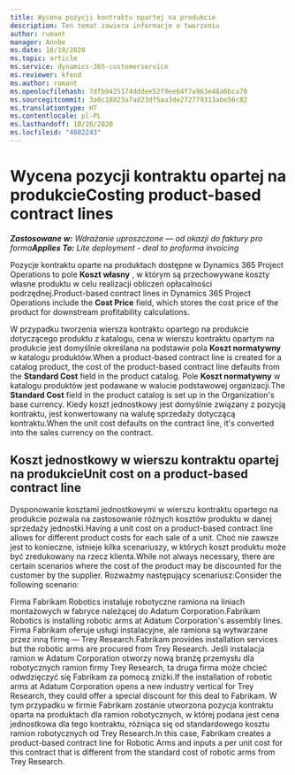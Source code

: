 ```yaml
---
title: Wycena pozycji kontraktu opartej na produkcie
description: Ten temat zawiera informacje o tworzeniu
author: rumant
manager: Annbe
ms.date: 10/19/2020
ms.topic: article
ms.service: dynamics-365-customerservice
ms.reviewer: kfend
ms.author: rumant
ms.openlocfilehash: 7dfb9425174dddee52f9ee64f7a963e48a6bca70
ms.sourcegitcommit: 3a0c18823a7ad23df5aa3de272779313abe56c82
ms.translationtype: HT
ms.contentlocale: pl-PL
ms.lasthandoff: 10/20/2020
ms.locfileid: "4082243"
---
```

# <a name="costing-product-based-contract-lines"></a><span data-ttu-id="e113b-103">Wycena pozycji kontraktu opartej na produkcie</span><span class="sxs-lookup"><span data-stu-id="e113b-103">Costing product-based contract lines</span></span>

<span data-ttu-id="e113b-104">_**Zastosowane w:** Wdrażanie uproszczone — od okazji do faktury pro forma_</span><span class="sxs-lookup"><span data-stu-id="e113b-104">_**Applies To:** Lite deployment - deal to proforma invoicing_</span></span>


<span data-ttu-id="e113b-105">Pozycje kontraktu oparte na produktach dostępne w Dynamics 365 Project Operations to pole **Koszt własny** , w którym są przechowywane koszty własne produktu w celu realizacji obliczeń opłacalności podrzędnej.</span><span class="sxs-lookup"><span data-stu-id="e113b-105">Product-based contract lines in Dynamics 365 Project Operations include the **Cost Price** field, which stores the cost price of the product for downstream profitability calculations.</span></span>

<span data-ttu-id="e113b-106">W przypadku tworzenia wiersza kontraktu opartego na produkcie dotyczącego produktu z katalogu, cena w wierszu kontraktu opartym na produkcie jest domyślnie określana na podstawie pola **Koszt normatywny** w katalogu produktów.</span><span class="sxs-lookup"><span data-stu-id="e113b-106">When a product-based contract line is created for a catalog product, the cost of the product-based contract line defaults from the **Standard Cost** field in the product catalog.</span></span> <span data-ttu-id="e113b-107">Pole **Koszt normatywny** w katalogu produktów jest podawane w walucie podstawowej organizacji.</span><span class="sxs-lookup"><span data-stu-id="e113b-107">The **Standard Cost** field in the product catalog is set up in the Organization's base currency.</span></span> <span data-ttu-id="e113b-108">Kiedy koszt jednostkowy jest domyślnie związany z pozycją kontraktu, jest konwertowany na walutę sprzedaży dotyczącą kontraktu.</span><span class="sxs-lookup"><span data-stu-id="e113b-108">When the unit cost defaults on the contract line, it's converted into the sales currency on the contract.</span></span>

## <a name="unit-cost-on-a-product-based-contract-line"></a><span data-ttu-id="e113b-109">Koszt jednostkowy w wierszu kontraktu opartej na produkcie</span><span class="sxs-lookup"><span data-stu-id="e113b-109">Unit cost on a product-based contract line</span></span>

<span data-ttu-id="e113b-110">Dysponowanie kosztami jednostkowymi w wierszu kontraktu opartego na produkcie pozwala na zastosowanie różnych kosztów produktu w danej sprzedaży jednostki.</span><span class="sxs-lookup"><span data-stu-id="e113b-110">Having a unit cost on a product-based contract line allows for different product costs for each sale of a unit.</span></span> <span data-ttu-id="e113b-111">Choć nie zawsze jest to konieczne, istnieje kilka scenariuszy, w których koszt produktu może być zredukowany na rzecz klienta.</span><span class="sxs-lookup"><span data-stu-id="e113b-111">While not always necessary, there are certain scenarios where the cost of the product may be discounted for the customer by the supplier.</span></span> <span data-ttu-id="e113b-112">Rozważmy następujący scenariusz:</span><span class="sxs-lookup"><span data-stu-id="e113b-112">Consider the following scenario:</span></span>

<span data-ttu-id="e113b-113">Firma Fabrikam Robotics instaluje robotyczne ramiona na liniach montażowych w fabryce należącej do Adatum Corporation.</span><span class="sxs-lookup"><span data-stu-id="e113b-113">Fabrikam Robotics is installing robotic arms at Adatum Corporation's assembly lines.</span></span> <span data-ttu-id="e113b-114">Firma Fabrikam oferuje usługi instalacyjne, ale ramiona są wytwarzane przez inną firmę — Trey Research.</span><span class="sxs-lookup"><span data-stu-id="e113b-114">Fabrikam provides installation services but the robotic arms are procured from Trey Research.</span></span> <span data-ttu-id="e113b-115">Jeśli instalacja ramion w Adatum Corporation otworzy nową branżę przemysłu dla robotycznych ramion firmy Trey Research, ta druga firma może chcieć odwdzięczyć się Fabrikam za pomocą zniżki.</span><span class="sxs-lookup"><span data-stu-id="e113b-115">If the installation of robotic arms at Adatum Corporation opens a new industry vertical for Trey Research, they could offer a special discount for this deal to Fabrikam.</span></span> <span data-ttu-id="e113b-116">W tym przypadku w firmie Fabrikam zostanie utworzona pozycja kontraktu oparta na produktach dla ramion robotycznych, w której podana jest cena jednostkowa dla tego kontraktu, różniąca się od standardowego kosztu ramion robotycznych od Trey Research.</span><span class="sxs-lookup"><span data-stu-id="e113b-116">In this case, Fabrikam creates a product-based contract line for Robotic Arms and inputs a per unit cost for this contract that is different from the standard cost of robotic arms from Trey Research.</span></span>
